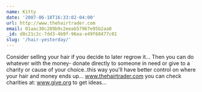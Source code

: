 ```yaml
---
name: Kitty
date: '2007-06-18T16:33:02-04:00'
url: http://www.thehairtrader.com
email: 01aac30c289b9c2eeab57967e95b2aa0
_id: d0c21c2c-7dd3-4b9f-96ea-e49f68477c01
slug: '/hair-yesterday/'
---
```


Consider selling your hair if you decide to later regrow it... Then you can do
whatever with the money- donate directly to someone in need or give to a
charity or cause of your choice..this way you'll have better control on where
your hair and money ends up... www.thehairtrader.com you can check charities
at: www.give.org to get ideas...

